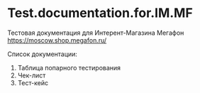 # Test.documentation.for.IM.MF
Тестовая документация для Интерент-Магазина Мегафон https://moscow.shop.megafon.ru/

Список документации:

1. Таблица попарного тестирования
2. Чек-лист
3. Тест-кейс
